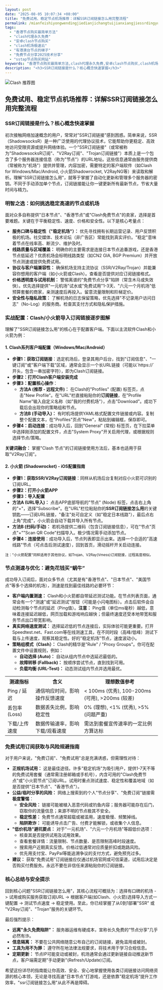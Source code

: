 ```yaml
---
layout: post
date: "2025-08-05 10:07:34 +08:00"
title: "免费试用、稳定节点机场推荐：详解SSR订阅链接怎么用完整流程"
permalink: /mianfeishiyongwendingjiedianjichangtuijianxiangjiessrdingyuelianjiezenmeyongwanzhengliucheng/
tags:
  - "香港节点购买最简单方法"
  - "clash代理永久免费"
  - "安卓clash节点购买"
  - "clash机场极速云"
  - "有港澳台节点的梯子"
  - "免费节点分享2025技术分享"
  - "sstap节点购买网站"
keywords: "香港节点购买最简单方法,clash代理永久免费,安卓clash节点购买,clash机场极速云,有港澳台节点的梯子,免费节点分享2025技术分享,sstap节点购买网站"
description: "<h3>SSR订阅链接是什么？核心概念快速掌握</h3>"
---
```


![Clash 推荐图](https://clashjd.github.io/assets/img/免费机场节点推荐.png)

## 免费试用、稳定节点机场推荐：详解SSR订阅链接怎么用完整流程

<h3>SSR订阅链接是什么？核心概念快速掌握</h3>
<p>初次接触网络加速概念的用户，常常对"SSR订阅链接"感到困惑。简单来说，SSR（ShadowsocksR）是一种广泛使用的代理协议技术，它能帮助你更稳定、高效地访问受限资源或提升网络体验。一个"SSR订阅链接"（或常被称为"ShadowsocksR订阅"、"V2Ray订阅"、"Trojan订阅链接"）本质上是一个包含了多个服务器连接信息（称为"节点"）的URL地址。这些信息通常由服务提供商（常被称为"机场"）提供并管理，内容加密，需要特定的客户端软件（如Clash for Windows/Mac/Android, 小火箭Shadowrocket, V2RayNG等）来读取和解析。理解"SSR订阅链接怎么用"，就等于掌握了自动化更新和管理多个服务器的密钥。不同于手动添加单个节点，订阅链接能让你一键更新所有最新节点，节省大量时间与精力。</p>
<h3>明智之选：如何挑选稳定高速的节点或机场</h3>
<p>面对众多自称提供"日本节点"、"香港节点"或"Clash免费节点"的卖家，选择是首要难题。关键在于平衡稳定性、速度、价格和安全性。以下是核心考量点：</p>
<ul>
<li><strong>服务口碑与稳定性（"稳定机场"）：</strong> 优先寻找拥有长期运营记录、用户反馈积极的机场。社交媒体、技术论坛（非广告区）常能找到真实评价。"稳定"意味着节点在线率高、断流少、维护及时。</li>
<li><strong>线路质量与区域覆盖：</strong> 明确你的主要需求是连接日本节点追番游戏，还是香港节点低延迟？优质机场会标明线路类型（如CN2 GIA, BGP Premium）并开放节点测速或提供免费试用。</li>
<li><strong>协议与客户端兼容性：</strong> 确保机场支持主流协议（SSR/V2Ray/Trojan）并能兼容你想用的客户端（如小火箭或Clash）。查看是否提供对应订阅链接格式。</li>
<li><strong>价格透明度与试用机制：</strong> 警惕离谱的"免费节点分享"陷阱（常含木马或失效快）。优先选择提供"一元机场"试水或"免费试用"1-3天、"六元一个月机场"低预算套餐的商家，亲测速度后再投入。留意流量限制和阶梯定价。</li>
<li><strong>安全性与隐私政策：</strong> 了解机场的日志保留策略，优先选择"不记录用户访问日志"（No-Log）的服务商。检查其支付方式和隐私保护措施。</li>
</ul>
<h3>实战配置：Clash/小火箭导入订阅链接逐步图解</h3>
<p>理解了"SSR订阅链接怎么用"的核心在于配置客户端。下面以主流软件Clash和小火箭为例：</p>
<h4>1. Clash系列客户端配置（Windows/Mac/Android）</h4>
<ul>
<li><strong>步骤1：获取订阅链接</strong>：选定机场后，登录其用户后台，找到"订阅信息"、"一键订阅"或"客户端下载"区域，通常会显示一个长URL链接（可能以`https://`开头，包含一串加密字符），即为Clash订阅链接。</li>
<li><strong>步骤2：打开Clash客户端安装完成</strong></li>
<li><strong>步骤3：配置核心操作</strong>：
<ul>
<li><strong>方法A (推荐 - 远程文件)：</strong> 在Clash的"Profiles" (配置) 标签页，点击"New Profile"。在"URL"栏直接粘贴你的<strong>订阅链接</strong>，在"Profile Name"输入自定义名称（如"我的付费机场"），点击"Download"。成功下载后会出现你的策略组和节点。</li>
<li><strong>方法B (手动导入)：</strong> 有时机场提供YAML格式配置文件链接或内容。复制整个配置文本，在"Profiles"页点"New"，粘贴到编辑框，保存即可。</li>
</ul>
</li>
<li><strong>步骤4：启动连接</strong>：成功导入后，回到"General" (常规) 标签页，在下拉菜单中选择刚添加的配置文件，点击"System Proxy"开关启用代理，或根据规则选择节点/策略。</li>
</ul>
<p><strong>关键词融合：</strong> 掌握"Clash 节点"的订阅链接使用方法后，基本也适用于获取"V2Ray订阅"。</p>
<h4>2. 小火箭 (Shadowrocket) - iOS配置指南</h4>
<ul>
<li><strong>步骤1：获取SSR/V2Ray订阅链接</strong>：同样从机场后台复制对应小火箭可识别的订阅URL。</li>
<li><strong>步骤2：打开小火箭APP</strong></li>
<strong>步骤3：导入配置</strong></li>
<li><strong>方法A (URL导入)：</strong> 点击APP底部导航的"节点" (Node) 标签，点击右上角的"+"，选择"Subscribe"。在"URL"栏位粘贴你的<strong>SSR订阅链接怎么用</strong>的关键钥匙——订阅URL链接，"备注"处可自定义（如"稳定日本线路"），最后点右上角"完成"，小火箭会自动下载并导入所有节点。</li>
<li>
<strong>方法B (扫码/手动)：</strong> 若机场提供二维码（包含订阅链接信息），可在"节点"页点"+""Scan QR Code"扫描导入。极少情况需手动添加节点。</li>
</li>
<li><strong>步骤4：连接使用</strong>：成功导入后，节点列表即显示出来。选择一个合适的"高速线路"节点（可点击后测试速度），回到首页，滑动摇杆开关启动连接。</li>
</ul>
<p><small>注："小火箭配置"同样适用于其他协议，如Trojan、V2Ray(Vmess)订阅链接，过程高度相似。</small></p>
<h3>节点测速与优化：避免花钱买“蜗牛”</h3>
<p>成功导入订阅后，面对众多节点（尤其是有"香港节点"、"日本节点"、"美国节点"等多个选择的机场），测速是找到最佳线路的必要环节：</p>
<ul>
<li><strong>客户端内置测速：</strong> Clash和小火箭都自带延迟测试功能。在节点列表页面，通常会有一个"测速"或"延迟测试"按钮（可能是小闪电图标）。点击后软件会自动检测每个节点的延迟（Ping值）。<strong>注意：</strong> Ping值（单位ms毫秒）越低，意味着连接延迟越低，网页加载和游戏响应越快；但最终速度还受本地带宽和服务节点出口带宽影响。</li>
<li><strong>真实网络速度测试：</strong> 选择延迟低的节点连接后，实际体验可能更重要。打开Speedtest.net、Fast.com等在线测速工具，在不同时段（高峰/低峰）测试下载与上传速度，观察其稳定性。好的"稳定机场"节点，速度波动小。</li>
<li><strong>策略组模式（Clash）：</strong> Clash的精华是"Rule" / "Proxy Groups"。你可在配置文件中设置规则，例如：
<ul>
<li><strong>自动选择 (Auto)：</strong> 自动从组内节点中选延迟最低的。</li>
<li><strong>故障转移 (Fallback)：</strong> 按顺序尝试节点，直到找到可用。</li>
<li><strong>负载均衡 (URL-Test)：</strong> 动态测试组内节点并选用最优。</li>
</ul>
</li>
</ul>
<table>
<tr>
<th>测速指标</th>
<th>含义</th>
<th>理想数值参考</th>
</tr>
<tr>
<td>Ping / 延迟</td>
<td>通信响应时间，影响操作反馈速度</td>
<td>&lt; 100ms (优秀), 100-200ms (可用), &gt;200ms (较差)</td>
</tr>
<tr>
<td>丢包率 (Loss)</td>
<td>数据丢失比例，影响稳定性</td>
<td>0% (理想), &lt;1% (优秀), &gt;5% (问题严重)</td>
</tr>
<tr>
<td>下载/上传速度</td>
<td>数据传输速率，影响下载/观看速度</td>
<td>需达到套餐宣传速率的一定比例方算达标</td>
</tr>
</table>
<h3>免费试用订阅获取与风险规避指南</h3>
<p>对于用户来说，"免费订阅"、"免费试用"总是充满诱惑，但需理性对待：</p>
<ul>
<li><strong>正规机场试用：</strong> 这是最佳途径。许多"稳定机场"为吸引用户，提供1-7天不等的免费试用套餐（通常需注册邮箱或手机号），内含可用的"Clash免费节点"或"小火箭节点"订阅URL。试用时重点测试速度、稳定性和覆盖地域（如是否提供"日本节点"、"香港节点"）。</li>
<li><strong>公益/临时分享的风险：</strong> 网络上搜索到的个人"节点分享"、"免费订阅"链接需<strong>极度警惕</strong>：
<ul>
<li><strong>安全风险：</strong> 链接可能被植入恶意代码或钓鱼内容；服务器可能存在后门，窃取你的流量信息；来源不明的节点极其不安全。</li>
<li><strong>稳定性差：</strong> 免费节点通常超载或被滥用，速度极慢、频繁掉线。</li>
<li><strong>陷阱欺诈：</strong> 可能诱导点击广告、付费才能解锁，或收集个人信息。</li>
</ul>
</li>
<li><strong>"低价机场"避坑要点：</strong> 对于"一元机场"、"六元一个月机场"等超低价选项：
<ul>
<li>核查其是否提供试用及试用效果。</li>
<li>查看套餐详情：流量限制、节点数量、是否限制高峰时段速度。</li>
<li>搜索用户近期真实反馈。价格过低通常对应质量折扣或跑路风险。</li>
<li>优先用支付宝、PayPal等能追溯争议的支付方式，避免预充过多。</li>
</ul>
</li>
<li><strong>建议：</strong> 获取"免费试用"订阅链接应仅通过机场官网或可信渠道，试用后决定是否购买付费服务。永远不要在非信任来源粘贴你的订阅链接。</li>
</ul>
<h3>核心总结与安全提示</h3>
<p>回到核心问题"SSR订阅链接怎么用"，其核心流程可概括为：选择有口碑的机场 -> 试用或购买服务获取订阅URL -> 根据客户端(如Clash、小火箭)选择导入方式一键配置 -> 测试节点速度 -> 稳定使用。至此，你已经掌握了从0到1部署"SSR" 或 "V2Ray订阅"、"Trojan"服务的关键环节。</p>
<p>最后强烈提示：</p>
<ul>
<li><strong>远离"永久免费陷阱"：</strong> 服务器运维有硬成本，宣称长久免费的“节点分享”几乎必然有诈。</li>
<li><strong>信息隔离：</strong> 不要在公共网络随意公布自己的订阅链接，避免滥用或被封。</li>
<li><strong>工具为用不为罪：</strong> 遵守所在地法律法规要求，将技术用于学习合规信息。</li>
<li><strong>定期更新：</strong> 节点IP可能变动或被封，机场通常会通过更新链接自动推送新节点，客户端需定期"手动更新"(Refresh/Update)订阅。</li>
</ul>
<p>希望这份详尽的指南能让你高效、安全、安心地掌握使用各类订阅链接访问网络资源的核心本领，无论是寻找高速"日本节点"打游戏，还是依靠"稳定机场"提升工作效率，"ssr订阅链接怎么用"从此不再是障碍。</p>